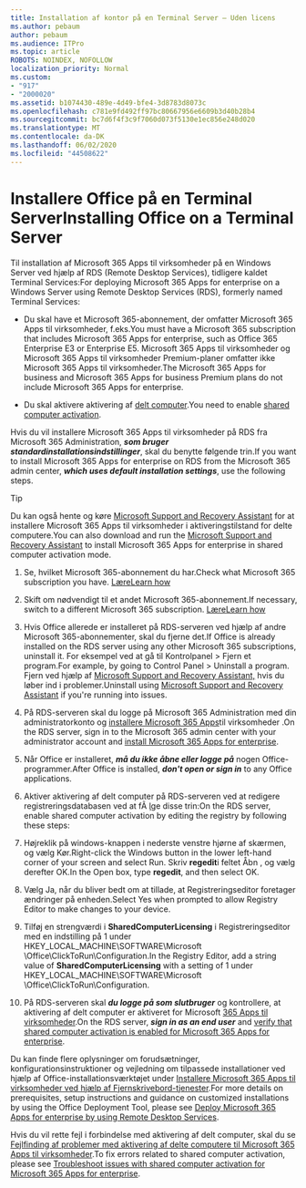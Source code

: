 ```yaml
---
title: Installation af kontor på en Terminal Server – Uden licens
ms.author: pebaum
author: pebaum
ms.audience: ITPro
ms.topic: article
ROBOTS: NOINDEX, NOFOLLOW
localization_priority: Normal
ms.custom:
- "917"
- "2000020"
ms.assetid: b1074430-489e-4d49-bfe4-3d8783d8073c
ms.openlocfilehash: c781e9fd492ff97bc80667956e6609b3d40b28b4
ms.sourcegitcommit: bc7d6f4f3c9f7060d073f5130e1ec856e248d020
ms.translationtype: MT
ms.contentlocale: da-DK
ms.lasthandoff: 06/02/2020
ms.locfileid: "44508622"
---
```

# <a name="installing-office-on-a-terminal-server"></a><span data-ttu-id="8be22-102">Installere Office på en Terminal Server</span><span class="sxs-lookup"><span data-stu-id="8be22-102">Installing Office on a Terminal Server</span></span>

<span data-ttu-id="8be22-103">Til installation af Microsoft 365 Apps til virksomheder på en Windows Server ved hjælp af RDS (Remote Desktop Services), tidligere kaldet Terminal Services:</span><span class="sxs-lookup"><span data-stu-id="8be22-103">For deploying Microsoft 365 Apps for enterprise on a Windows Server using Remote Desktop Services (RDS), formerly named Terminal Services:</span></span>
  
- <span data-ttu-id="8be22-104">Du skal have et Microsoft 365-abonnement, der omfatter Microsoft 365 Apps til virksomheder, f.eks.</span><span class="sxs-lookup"><span data-stu-id="8be22-104">You must have a Microsoft 365 subscription that includes Microsoft 365 Apps for enterprise, such as Office 365 Enterprise E3 or Enterprise E5.</span></span> <span data-ttu-id="8be22-105">Microsoft 365 Apps til virksomheder og Microsoft 365 Apps til virksomheder Premium-planer omfatter ikke Microsoft 365 Apps til virksomheder.</span><span class="sxs-lookup"><span data-stu-id="8be22-105">The Microsoft 365 Apps for business and Microsoft 365 Apps for business Premium plans do not include Microsoft 365 Apps for enterprise.</span></span>

- <span data-ttu-id="8be22-106">Du skal aktivere aktivering af [delt computer](https://docs.microsoft.com/DeployOffice/overview-shared-computer-activation).</span><span class="sxs-lookup"><span data-stu-id="8be22-106">You need to enable [shared computer activation](https://docs.microsoft.com/DeployOffice/overview-shared-computer-activation).</span></span>

<span data-ttu-id="8be22-107">Hvis du vil installere Microsoft 365 Apps til virksomheder på RDS fra Microsoft 365 Administration, ***som bruger standardinstallationsindstillinger***, skal du benytte følgende trin.</span><span class="sxs-lookup"><span data-stu-id="8be22-107">If you want to install Microsoft 365 Apps for enterprise on RDS from the Microsoft 365 admin center, ***which uses default installation settings***, use the following steps.</span></span>

> [!TIP]
> <span data-ttu-id="8be22-108">Du kan også hente og køre [Microsoft Support and Recovery Assistant](https://aka.ms/SaRA_OfficeSCA_M365Portal) for at installere Microsoft 365 Apps til virksomheder i aktiveringstilstand for delte computere.</span><span class="sxs-lookup"><span data-stu-id="8be22-108">You can also download and run the [Microsoft Support and Recovery Assistant](https://aka.ms/SaRA_OfficeSCA_M365Portal) to install Microsoft 365 Apps for enterprise in shared computer activation mode.</span></span>
  
1. <span data-ttu-id="8be22-109">Se, hvilket Microsoft 365-abonnement du har.</span><span class="sxs-lookup"><span data-stu-id="8be22-109">Check what Microsoft 365 subscription you have.</span></span> [<span data-ttu-id="8be22-110">Lære</span><span class="sxs-lookup"><span data-stu-id="8be22-110">Learn how</span></span>](https://docs.microsoft.com/microsoft-365/admin/admin-overview/what-subscription-do-i-have)

2. <span data-ttu-id="8be22-111">Skift om nødvendigt til et andet Microsoft 365-abonnement.</span><span class="sxs-lookup"><span data-stu-id="8be22-111">If necessary, switch to a different Microsoft 365 subscription.</span></span> [<span data-ttu-id="8be22-112">Lære</span><span class="sxs-lookup"><span data-stu-id="8be22-112">Learn how</span></span>](https://docs.microsoft.com/microsoft-365/commerce/subscriptions/switch-to-a-different-plan)

3. <span data-ttu-id="8be22-113">Hvis Office allerede er installeret på RDS-serveren ved hjælp af andre Microsoft 365-abonnementer, skal du fjerne det.</span><span class="sxs-lookup"><span data-stu-id="8be22-113">If Office is already installed on the RDS server using any other Microsoft 365 subscriptions, uninstall it.</span></span> <span data-ttu-id="8be22-114">For eksempel ved at gå til Kontrolpanel \> Fjern et program.</span><span class="sxs-lookup"><span data-stu-id="8be22-114">For example, by going to Control Panel \> Uninstall a program.</span></span> <span data-ttu-id="8be22-115">Fjern ved hjælp af [Microsoft Support and Recovery Assistant,](https://aka.ms/SARA-OfficeUninstall-Alchemy) hvis du løber ind i problemer.</span><span class="sxs-lookup"><span data-stu-id="8be22-115">Uninstall using [Microsoft Support and Recovery Assistant](https://aka.ms/SARA-OfficeUninstall-Alchemy) if you're running into issues.</span></span>

4. <span data-ttu-id="8be22-116">På RDS-serveren skal du logge på Microsoft 365 Administration med din administratorkonto og [installere Microsoft 365 Apps](https://portal.office.com/OLS/MySoftware.aspx)til virksomheder .</span><span class="sxs-lookup"><span data-stu-id="8be22-116">On the RDS server, sign in to the Microsoft 365 admin center with your administrator account and [install Microsoft 365 Apps for enterprise](https://portal.office.com/OLS/MySoftware.aspx).</span></span>

5. <span data-ttu-id="8be22-117">Når Office er installeret, ***må du ikke åbne eller logge på*** nogen Office-programmer.</span><span class="sxs-lookup"><span data-stu-id="8be22-117">After Office is installed, ***don't open or sign in*** to any Office applications.</span></span>

6. <span data-ttu-id="8be22-118">Aktiver aktivering af delt computer på RDS-serveren ved at redigere registreringsdatabasen ved at fÃ ̧lge disse trin:</span><span class="sxs-lookup"><span data-stu-id="8be22-118">On the RDS server, enable shared computer activation by editing the registry by following these steps:</span></span>

1. <span data-ttu-id="8be22-119">Højreklik på windows-knappen i nederste venstre hjørne af skærmen, og vælg Kør.</span><span class="sxs-lookup"><span data-stu-id="8be22-119">Right-click the Windows button in the lower left-hand corner of your screen and select Run.</span></span> <span data-ttu-id="8be22-120">Skriv **regedit**i feltet Åbn , og vælg derefter OK.</span><span class="sxs-lookup"><span data-stu-id="8be22-120">In the Open box, type **regedit**, and then select OK.</span></span>

2. <span data-ttu-id="8be22-121">Vælg Ja, når du bliver bedt om at tillade, at Registreringseditor foretager ændringer på enheden.</span><span class="sxs-lookup"><span data-stu-id="8be22-121">Select Yes when prompted to allow Registry Editor to make changes to your device.</span></span>

3. <span data-ttu-id="8be22-122">Tilføj en strengværdi i **SharedComputerLicensing** i Registreringseditor med en indstilling på 1 under HKEY_LOCAL_MACHINE\SOFTWARE\Microsoft \Office\ClickToRun\Configuration.</span><span class="sxs-lookup"><span data-stu-id="8be22-122">In the Registry Editor, add a string value of **SharedComputerLicensing** with a setting of 1 under HKEY_LOCAL_MACHINE\SOFTWARE\Microsoft \Office\ClickToRun\Configuration.</span></span>

7. <span data-ttu-id="8be22-123">På RDS-serveren skal ***du logge på som slutbruger*** og kontrollere, at aktivering af delt computer er aktiveret for Microsoft [365 Apps til virksomheder](https://docs.microsoft.com/DeployOffice/troubleshoot-shared-computer-activation#verify-that-activation-for-microsoft-365-apps-succeeded).</span><span class="sxs-lookup"><span data-stu-id="8be22-123">On the RDS server, ***sign in as an end user*** and [verify that shared computer activation is enabled for Microsoft 365 Apps for enterprise](https://docs.microsoft.com/DeployOffice/troubleshoot-shared-computer-activation#verify-that-activation-for-microsoft-365-apps-succeeded).</span></span>

<span data-ttu-id="8be22-124">Du kan finde flere oplysninger om forudsætninger, konfigurationsinstruktioner og vejledning om tilpassede installationer ved hjælp af Office-installationsværktøjet under [Installere Microsoft 365 Apps til virksomheder ved hjælp af Fjernskrivebord-tjenester](https://docs.microsoft.com/DeployOffice/deploy-microsoft-365-apps-remote-desktop-services).</span><span class="sxs-lookup"><span data-stu-id="8be22-124">For more details on prerequisites, setup instructions and guidance on customized installations by using the Office Deployment Tool, please see [Deploy Microsoft 365 Apps for enterprise by using Remote Desktop Services](https://docs.microsoft.com/DeployOffice/deploy-microsoft-365-apps-remote-desktop-services).</span></span>
  
<span data-ttu-id="8be22-125">Hvis du vil rette fejl i forbindelse med aktivering af delt computer, skal du se [Fejlfinding af problemer med aktivering af delte computere til Microsoft 365 Apps til virksomheder](https://docs.microsoft.com/DeployOffice/troubleshoot-shared-computer-activation).</span><span class="sxs-lookup"><span data-stu-id="8be22-125">To fix errors related to shared computer activation, please see [Troubleshoot issues with shared computer activation for Microsoft 365 Apps for enterprise](https://docs.microsoft.com/DeployOffice/troubleshoot-shared-computer-activation).</span></span>
  
